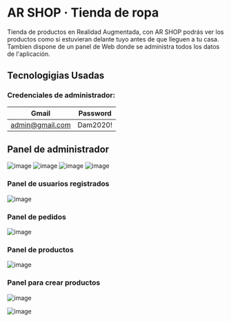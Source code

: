 # AR SHOP · Tienda de ropa
Tienda de productos en Realidad Augmentada, con AR SHOP podrás ver los productos como si estuvieran delante tuyo antes de que lleguen a tu casa. Tambien dispone de un panel de Web donde se administra todos los datos de l'aplicación.

## Tecnologigias Usadas


### Credenciales de administrador:
| Gmail| Password|
| ----- | ---- |
|  admin@gmail.com | Dam2020! |


## Panel de administrador
![image](https://github.com/IGprojects/AR-Shop/blob/main/assets/Captura1.png)
![image](https://github.com/IGprojects/AR-Shop/blob/main/assets/Captura2.png)
![image](https://github.com/IGprojects/AR-Shop/blob/main/assets/Captura3.png)
![image](https://github.com/IGprojects/AR-Shop/blob/main/assets/Captura3.2.png)
### Panel de usuarios registrados
![image](https://github.com/IGprojects/AR-Shop/blob/main/assets/Captura4.png)
### Panel de pedidos
![image](https://github.com/IGprojects/AR-Shop/blob/main/assets/Captura6.png)
### Panel de productos
![image](https://github.com/IGprojects/AR-Shop/blob/main/assets/Captura5.png)
### Panel para crear productos
![image](https://github.com/IGprojects/AR-Shop/blob/main/assets/Captura7.png)


![image](https://github.com/IGprojects/AR-Shop/blob/main/assets/Captura8.png)
